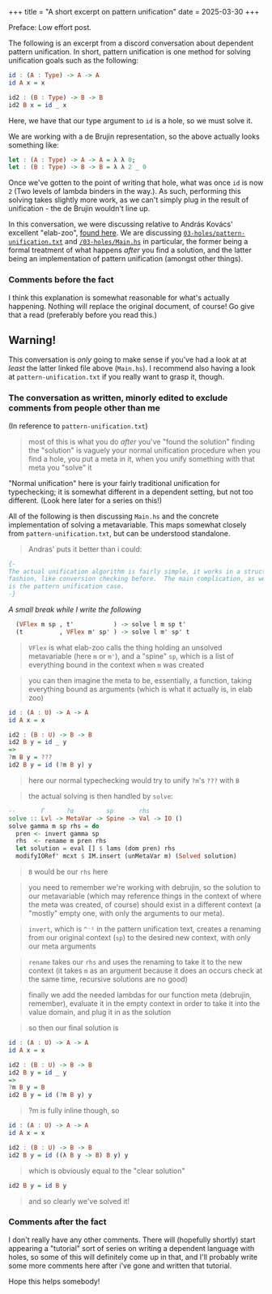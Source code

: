 +++
title = "A short excerpt on pattern unification"
date = 2025-03-30
+++

Preface: Low effort post.

The following is an excerpt from a discord conversation about dependent pattern unification. In short, pattern unification is one method for solving
unification goals such as the following:

```haskell
id : (A : Type) -> A -> A
id A x = x

id2 : (B : Type) -> B -> B
id2 B x = id _ x
```

Here, we have that our type argument to `id` is a hole, so we must solve it. 

We are working with a de Brujin representation, so the above actually looks something like:
```haskell
let : (A : Type) -> A -> A = λ λ 0;
let : (B : Type) -> B -> B = λ λ 2 _ 0
```

Once we've gotten to the point of writing that hole, what was once `id` is now `2` (Two levels of lambda binders in the way.). As such, performing this
solving takes slightly more work, as we can't simply plug in the result of unification - the de Brujin wouldn't line up.

In this conversation, we were discussing relative to András Kovács' excellent "elab-zoo", <a href="https://github.com/AndrasKovacs/elaboration-zoo/">found here</a>.
We are discussing <a href="https://github.com/AndrasKovacs/elaboration-zoo/blob/master/03-holes/pattern-unification.txt">`03-holes/pattern-unification.txt`</a> and <a href="https://github.com/AndrasKovacs/elaboration-zoo/blob/master/03-holes/Main.hs">`/03-holes/Main.hs`</a> in particular, the former being a formal treatment of what happens *after* you find a solution, and the latter being an implementation of pattern unification (amongst other things).

### Comments before the fact

I think this explanation is somewhat reasonable for what's actually happening. Nothing will replace the original document, of course! Go give that a read (preferably before you read this.)

## Warning!

This conversation is *only* going to make sense if you've had a look at at *least* the latter linked file above (`Main.hs`). I recommend also having a look at `pattern-unification.txt` if you really want to grasp it, though.

### The conversation as written, minorly edited to exclude comments from people other than me

(In reference to `pattern-unification.txt`)

> most of this is what you do *after* you've "found the solution"
> finding the "solution" is vaguely your normal unification procedure
> when you find a hole, you put a meta in it, when you unify something with that meta you "solve" it

"Normal unification" here is your fairly traditional unification for typechecking; it is somewhat different in a dependent setting, but not
too different. (Look here later for a series on this!)

All of the following is then discussing `Main.hs` and the concrete implementation of solving a metavariable.
This maps somewhat closely from `pattern-unification.txt`, but can be understood standalone.

> Andras' puts it better than i could:

```hs
{-
The actual unification algorithm is fairly simple, it works in a structural
fashion, like conversion checking before.  The main complication, as we've seen,
is the pattern unification case.
-}
```

*A small break while I write the following*

```hs
  (VFlex m sp , t'           ) -> solve l m sp t'
  (t          , VFlex m' sp' ) -> solve l m' sp' t
```

> `VFlex` is what elab-zoo calls the thing holding an unsolved metavariable (here `m` or `m'`), and a "spine" `sp`, which is a list of everything bound in the context when `m` was created

> you can then imagine the meta to be, essentially, a function, taking everything bound as arguments (which is what it actually is, in elab zoo)

```hs
id : (A : U) -> A -> A
id A x = x

id2 : (B : U) -> B -> B
id2 B y = id _ y
=>
?m B y = ???
id2 B y = id (?m B y) y
```

> here our normal typechecking would try to unify `?m`'s `???` with `B`

> the actual solving is then handled by `solve`:

```hs
--       Γ      ?α         sp       rhs
solve :: Lvl -> MetaVar -> Spine -> Val -> IO ()
solve gamma m sp rhs = do
  pren <- invert gamma sp
  rhs  <- rename m pren rhs
  let solution = eval [] $ lams (dom pren) rhs
  modifyIORef' mcxt $ IM.insert (unMetaVar m) (Solved solution)
```
> `B` would be our `rhs` here

> you need to remember we're working with debrujin, so the solution to our metavariable (which may reference things in the context of where the meta was created, of course) should exist in a different context (a "mostly" empty one, with only the arguments to our meta). 

> `invert`, which is `^⁻¹` in the pattern unification text, creates a renaming from our original context (`sp`) to the desired new context, with only our meta arguments

> `rename` takes our `rhs` and uses the renaming to take it to the new context (it takes `m` as an argument because it does an occurs check at the same time, recursive solutions are no good)

> finally we add the needed lambdas for our function meta (debrujin, remember), evaluate it in the empty context in order to take it into the value domain, and plug it in as the solution

> so then our final solution is

```hs
id : (A : U) -> A -> A
id A x = x

id2 : (B : U) -> B -> B
id2 B y = id _ y
=>
?m B y = B
id2 B y = id (?m B y) y
```
> ?m is fully inline though, so
```hs
id : (A : U) -> A -> A
id A x = x

id2 : (B : U) -> B -> B
id2 B y = id ((λ B y -> B) B y) y
```
> which is obviously equal to the "clear solution"
```hs 
id2 B y = id B y
```
> and so clearly we've solved it!

### Comments after the fact

I don't really have any other comments. There will (hopefully shortly) start appearing a "tutorial" sort of series on writing a dependent language with holes, so some of this
will definitely come up in that, and I'll probably write some more comments here after i've gone and written that tutorial.

Hope this helps somebody!
